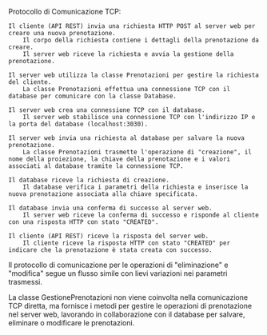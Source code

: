 Protocollo di Comunicazione TCP:

    Il cliente (API REST) invia una richiesta HTTP POST al server web per creare una nuova prenotazione.
        Il corpo della richiesta contiene i dettagli della prenotazione da creare.
        Il server web riceve la richiesta e avvia la gestione della prenotazione.

    Il server web utilizza la classe Prenotazioni per gestire la richiesta del cliente.
        La classe Prenotazioni effettua una connessione TCP con il database per comunicare con la classe Database.

    Il server web crea una connessione TCP con il database.
        Il server web stabilisce una connessione TCP con l'indirizzo IP e la porta del database (localhost:3030).

    Il server web invia una richiesta al database per salvare la nuova prenotazione.
        La classe Prenotazioni trasmette l'operazione di "creazione", il nome della proiezione, la chiave della prenotazione e i valori associati al database tramite la connessione TCP.

    Il database riceve la richiesta di creazione.
        Il database verifica i parametri della richiesta e inserisce la nuova prenotazione associata alla chiave specificata.

    Il database invia una conferma di successo al server web.
        Il server web riceve la conferma di successo e risponde al cliente con una risposta HTTP con stato "CREATED".

    Il cliente (API REST) riceve la risposta del server web.
        Il cliente riceve la risposta HTTP con stato "CREATED" per indicare che la prenotazione è stata creata con successo.

Il protocollo di comunicazione per le operazioni di "eliminazione" e "modifica" segue un flusso simile con lievi variazioni nei parametri trasmessi.

La classe GestionePrenotazioni non viene coinvolta nella comunicazione TCP diretta, ma fornisce i metodi per gestire le operazioni di prenotazione nel server web, lavorando in collaborazione con il database per salvare, eliminare o modificare le prenotazioni.